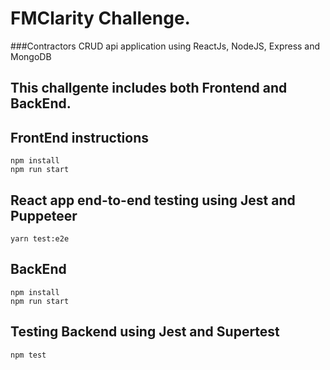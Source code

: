 # FMClarity Challenge.
###Contractors CRUD api application using ReactJs, NodeJS, Express and MongoDB

## This challgente includes both Frontend and BackEnd.

## FrontEnd instructions

```
npm install
npm run start 

```
## React app end-to-end testing using Jest and Puppeteer

```
yarn test:e2e   

```

## BackEnd


```
npm install
npm run start 

```

## Testing Backend using Jest and Supertest


```
npm test

```
